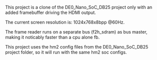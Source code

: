 This project is a clone of the DE0_Nano_SoC_DB25 project only with an added framebuffer driving the HDMI output.

The current screen resolution is: 1024x768x8bpp @60Hz.


The frame reader runs on a separate bus (f2h_sdram) as bus master, making it noticably faster than a cpu alone fb.

This project uses the hm2 config files from the DE0_Nano_SoC_DB25 project folder, so it will run with the same hm2 soc configs.
